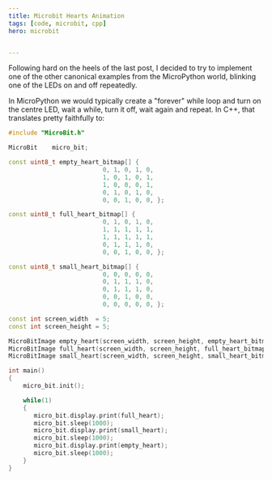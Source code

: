 ```yaml
---
title: Microbit Hearts Animation
tags: [code, microbit, cpp]
hero: microbit


---
```


Following hard on the heels of the last post, I decided to try to implement one of the
other canonical examples from the MicroPython world, blinking one of the LEDs on and off
repeatedly.

In MicroPython we would typically create a "forever" while loop and turn on the centre LED,
wait a while, turn it off, wait again and repeat. In C++, that translates pretty faithfully to:

```cpp
#include "MicroBit.h"

MicroBit    micro_bit;

const uint8_t empty_heart_bitmap[] {
                          0, 1, 0, 1, 0,
                          1, 0, 1, 0, 1,
                          1, 0, 0, 0, 1,
                          0, 1, 0, 1, 0,
                          0, 0, 1, 0, 0, };

const uint8_t full_heart_bitmap[] {
                          0, 1, 0, 1, 0,
                          1, 1, 1, 1, 1,
                          1, 1, 1, 1, 1,
                          0, 1, 1, 1, 0,
                          0, 0, 1, 0, 0, }; 

const uint8_t small_heart_bitmap[] {
                          0, 0, 0, 0, 0,
                          0, 1, 1, 1, 0,
                          0, 1, 1, 1, 0,
                          0, 0, 1, 0, 0,
                          0, 0, 0, 0, 0, };

const int screen_width  = 5;
const int screen_height = 5;

MicroBitImage empty_heart(screen_width, screen_height, empty_heart_bitmap);
MicroBitImage full_heart(screen_width, screen_height, full_heart_bitmap);
MicroBitImage small_heart(screen_width, screen_height, small_heart_bitmap);

int main()
{
    micro_bit.init();

    while(1) 
    {
       micro_bit.display.print(full_heart); 
       micro_bit.sleep(1000);
       micro_bit.display.print(small_heart);
       micro_bit.sleep(1000);
       micro_bit.display.print(empty_heart);
       micro_bit.sleep(1000);
    }
}
```
